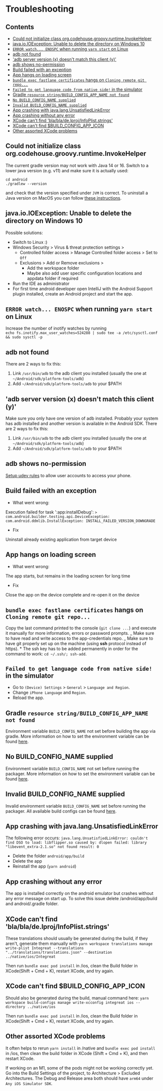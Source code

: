 # Troubleshooting

## Contents

- [Could not initialize class org.codehouse.groovy.runtime.InvokeHelper](#could-not-initialize-class-orgcodehousegroovyruntimeinvokehelper)
- [java.io.IOException: Unable to delete the directory on Windows 10](#javaioioexception-unable-to-delete-the-directory-on-windows-10)
- [`ERROR watch... ENOSPC` when running `yarn start` on Linux](#error-watch-enospc-when-running-yarn-start-on-linux)
- [adb not found](#adb-not-found)
- ['adb server version (x) doesn't match this client (y)'](#adb-server-version-x-doesnt-match-this-client-y)
- [adb shows no-permission](#adb-shows-no-permission)
- [Build failed with an exception](#build-failed-with-an-exception)
- [App hangs on loading screen](#app-hangs-on-loading-screen)
- [`bundle exec fastlane certificates` hangs on `Cloning remote git repo...`](#bundle-exec-fastlane-certificates-hangs-on-cloning-remote-git-repo)
- [`Failed to get language code from native side!` in the simulator](#failed-to-get-language-code-from-native-side-in-the-simulator)
- [Gradle `resource string/BUILD_CONFIG_APP_NAME not found`](#gradle-resource-stringbuild_config_app_name-not-found)
- [`No BUILD_CONFIG_NAME supplied`](#no-build_config_name-supplied)
- [`Invalid BUILD_CONFIG_NAME supplied`](#invalid-build_config_name-supplied)
- [App crashing with java.lang.UnsatisfiedLinkError](#app-crashing-with-javalangunsatisfiedlinkerror)
- [App crashing without any error](#app-crashing-without-any-error)
- [XCode can't find 'bla/bla/de.lproj/InfoPlist.strings'](#xcode-cant-find-blabladelprojinfopliststrings)
- [XCode can't find $BUILD_CONFIG_APP_ICON](#xcode-cant-find-build_config_app_icon)
- [Other assorted XCode problems](#other-assorted-xcode-problems)

## Could not initialize class org.codehouse.groovy.runtime.InvokeHelper

The current gradle version may not work with Java 14 or 16. Switch to a lower java version (e.g. v11) and make sure it is actually used:

```
cd android
./gradlew --version
```

and check that the version specified under `JVM` is correct.
To uninstall a Java version on MacOS you can follow [these instructions](https://docs.oracle.com/javase/8/docs/technotes/guides/install/mac_jdk.html#A1096903).

## java.io.IOException: Unable to delete the directory on Windows 10

Possible solutions:

- Switch to Linux :)
- Windows Security > Virus & threat protection settings >
  - Controlled folder access > Manage Controlled folder access > Set to `Off`
  - Exclusions > Add or Remove exclusions >
    - Add the workspace folder
    - Maybe also add user specific configuration locations and appdata folder if required
- Run the IDE as administrator
- For first time android developer open IntelliJ with the Android Support plugin installed, create an Android project and start the app.

## `ERROR watch... ENOSPC` when running `yarn start` on Linux

Increase the number of inotify watches by running  
`echo fs.inotify.max_user_watches=524288 | sudo tee -a /etc/sysctl.conf && sudo sysctl -p`

## adb not found

There are 2 ways to fix this:

1. Link `/usr/bin/adb` to the adb client you installed (usually the one at `~/Android/sdk/platform-tools/adb`)
2. Add `~/Android/sdk/platform-tools/adb` to your \$PATH

## 'adb server version (x) doesn't match this client (y)'

Make sure you only have one version of adb installed. Probably your system has adb installed and another version is available in the Android SDK. There are 2 ways to fix this:

1. Link `/usr/bin/adb` to the adb client you installed (usually the one at `~/Android/sdk/platform-tools/adb`)
2. Add `~/Android/sdk/platform-tools/adb` to your \$PATH

## adb shows no-permission

[Setup udev rules](https://wiki.archlinux.org/index.php/Android_Debug_Bridge#Adding_udev_Rules) to allow user accounts to access your phone.

## Build failed with an exception

- What went wrong:

Execution failed for task ':app:installDebug':
`> com.android.builder.testing.api.DeviceException: com.android.ddmlib.InstallException: INSTALL_FAILED_VERSION_DOWNGRADE`

- Fix

Uninstall already existing application from target device

## App hangs on loading screen

- What went wrong:

The app starts, but remains in the loading screen for long time

- Fix

Close the app on the device complete and re-open it on the device

## `bundle exec fastlane certificates` hangs on `Cloning remote git repo...`

Copy the last command printed to the console (`git clone ...`) and execute it manually for more information, errors or password prompts.
_ Make sure to have read and write access to the app-credentials repo.
_ Make sure to have git properly set up on the machine (using **ssh** protocol instead of https). \* The ssh key has to be added permanently in order for the command to work: `cd ~/.ssh/; ssh-add`.

## `Failed to get language code from native side!` in the simulator

- Go to `(Device) Settings` > `General` > `Language and Region`.
- Change `iPhone Language` and `Region`.
- Reload the app.

## Gradle `resource string/BUILD_CONFIG_APP_NAME not found`

Environment variable `BUILD_CONFIG_NAME` not set before building the app via gradle.
More information on how to set the environment variable can be found [here](build-configs.md#gradle-android-build).

## No BUILD_CONFIG_NAME supplied

Environment variable `BUILD_CONFIG_NAME` not set before running the packager.
More information on how to set the environment variable can be found [here](build-configs.md#runtime-javascript).

## Invalid BUILD_CONFIG_NAME supplied

Invalid environment variable `BUILD_CONFIG_NAME` set before running the packager.
All available build configs can be found [here](../../build-configs/README.md#available-build-configs).

## App crashing with java.lang.UnsatisfiedLinkError

The following error occurs:
`java.lang.UnsatisfiedLinkError: couldn't find DSO to load: libflipper.so caused by: dlopen failed: library "libevent_extra-2.1.so" not found result: 0`

- Delete the folder `android/app/build`
- Delete the app
- Reinstall the app (`yarn android`)

## App crashing without any error

The app is installed correctly on the android emulator but crashes without any error message on start up.
To solve this issue delete /android/app/build and android/.gradle folder.

## XCode can't find 'bla/bla/de.lproj/InfoPlist.strings'

These translations should usually be generated during the build, if they aren't, generate them manually with
`yarn workspace translations manage write-plist Integreat --translations "../translations/translations.json" --destination ../native/ios/Integreat`

Then run `bundle exec pod install` in /ios, clean the Build folder in XCode(Shift + Cmd + K), restart XCode, and try again.

## XCode can't find $BUILD_CONFIG_APP_ICON

Should also be generated during the build, manual command here: `yarn workspace build-configs manage write-xcconfig integreat ios --directory ../native/ios`

Then run `bundle exec pod install` in /ios, clean the Build folder in XCode(Shift + Cmd + K), restart XCode, and try again.

## Other assorted XCode problems

It often helps to rerun `yarn install` in /native and `bundle exec pod install` in /ios, then clean the build
folder in XCode (Shift + Cmd + K), and then restart XCode.

If working on an M1, some of the pods might not be working correctly yet. Go into the Build Settings of the project,
to Architecture > Excluded Architectures. The Debug and Release area both should have `arm64` under `Any iOS Simulator SDK`.
